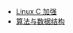 - [Linux C 加强](https://treelingleaf.github.io/LinuxC.doc/#/?id)
- [算法与数据结构](https://treelingleaf.github.io/data-structure/#/)

